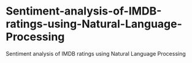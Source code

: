 # Sentiment-analysis-of-IMDB-ratings-using-Natural-Language-Processing
Sentiment analysis of IMDB ratings using Natural Language Processing
